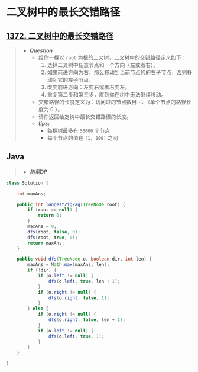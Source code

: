 # 二叉树中的最长交错路径

## [1372. 二叉树中的最长交错路径](https://leetcode.cn/problems/longest-zigzag-path-in-a-binary-tree/)

> - ***Question***
>   - 给你一棵以 `root` 为根的二叉树，二叉树中的交错路径定义如下：
>     1. 选择二叉树中任意节点和一个方向（左或者右）。
>     2. 如果前进方向为右，那么移动到当前节点的的右子节点，否则移动到它的左子节点。
>     3. 改变前进方向：左变右或者右变左。
>     4. 重复第二步和第三步，直到你在树中无法继续移动。
>   - 交错路径的长度定义为：访问过的节点数目 `-1` （单个节点的路径长度为 0 ）。
>   - 请你返回给定树中最长交错路径的长度。
>   - ***tips:***
>     - 每棵树最多有 `50000` 个节点
>     - 每个节点的值在 `[1, 100]` 之间

## Java

> - ***树型DP***

```java
class Solution {

    int maxAns;

    public int longestZigZag(TreeNode root) {
        if (root == null) {
            return 0;
        }
        maxAns = 0;
        dfs(root, false, 0);
        dfs(root, true, 0);
        return maxAns;
    }

    public void dfs(TreeNode o, boolean dir, int len) {
        maxAns = Math.max(maxAns, len);
        if (!dir) {
            if (o.left != null) {
                dfs(o.left, true, len + 1);
            }
            if (o.right != null) {
                dfs(o.right, false, 1);
            }
        } else {
            if (o.right != null) {
                dfs(o.right, false, len + 1);
            }
            if (o.left != null) {
                dfs(o.left, true, 1);
            }
        }
    }

}
```
